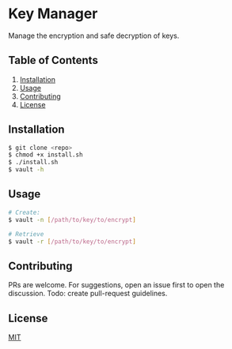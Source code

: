 


# Key Manager

Manage the encryption and safe decryption of keys.

## Table of Contents

1. [Installation](#installation)
2. [Usage](#usage)
3. [Contributing](#contributing)
4. [License](#license)

## Installation

```bash
$ git clone <repo>
$ chmod +x install.sh
$ ./install.sh
$ vault -h
```

## Usage

```bash
# Create:
$ vault -n [/path/to/key/to/encrypt]

# Retrieve
$ vault -r [/path/to/key/to/encrypt]
```

## Contributing

PRs are welcome. For suggestions, open an issue first to open the discussion.
Todo: create pull-request guidelines.

## License

[MIT](LICENSE)
